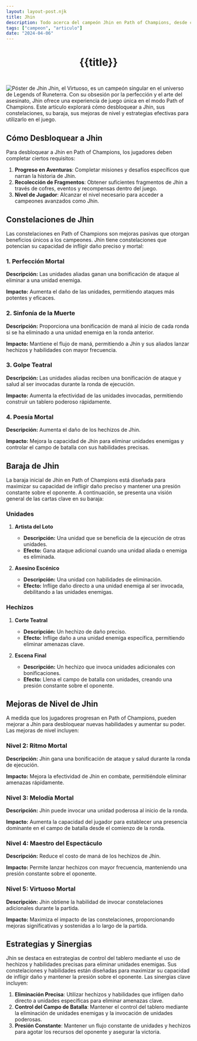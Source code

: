 ```yaml
---
layout: layout-post.njk
title: Jhin
description: Todo acerca del campeón Jhin en Path of Champions, desde cómo desbloquearlo hasta sus habilidades, baraja, y estrategias.
tags: ["campeon", "articulo"]
date: "2024-04-06"
---
```

# <p style="text-align: center;">**{{title}}**</p>

</br>
<div class="clearfix">
  <img src="/img/jhin-1.webp" class="col-md-6 float-md-end mb-3 ms-md-3" alt="Póster de Jhin">
Jhin, el Virtuoso, es un campeón singular en el universo de Legends of Runeterra. Con su obsesión por la perfección y el arte del asesinato, Jhin ofrece una experiencia de juego única en el modo Path of Champions. Este artículo explorará cómo desbloquear a Jhin, sus constelaciones, su baraja, sus mejoras de nivel y estrategias efectivas para utilizarlo en el juego.

## Cómo Desbloquear a Jhin

Para desbloquear a Jhin en Path of Champions, los jugadores deben completar ciertos requisitos:

1. **Progreso en Aventuras**: Completar misiones y desafíos específicos que narran la historia de Jhin.
2. **Recolección de Fragmentos**: Obtener suficientes fragmentos de Jhin a través de cofres, eventos y recompensas dentro del juego.
3. **Nivel de Jugador**: Alcanzar el nivel necesario para acceder a campeones avanzados como Jhin.

## Constelaciones de Jhin

Las constelaciones en Path of Champions son mejoras pasivas que otorgan beneficios únicos a los campeones. Jhin tiene constelaciones que potencian su capacidad de infligir daño preciso y mortal:

### 1. Perfección Mortal

**Descripción:** Las unidades aliadas ganan una bonificación de ataque al eliminar a una unidad enemiga.

**Impacto:** Aumenta el daño de las unidades, permitiendo ataques más potentes y eficaces.

### 2. Sinfonía de la Muerte

**Descripción:** Proporciona una bonificación de maná al inicio de cada ronda si se ha eliminado a una unidad enemiga en la ronda anterior.

**Impacto:** Mantiene el flujo de maná, permitiendo a Jhin y sus aliados lanzar hechizos y habilidades con mayor frecuencia.

### 3. Golpe Teatral

**Descripción:** Las unidades aliadas reciben una bonificación de ataque y salud al ser invocadas durante la ronda de ejecución.

**Impacto:** Aumenta la efectividad de las unidades invocadas, permitiendo construir un tablero poderoso rápidamente.

### 4. Poesía Mortal

**Descripción:** Aumenta el daño de los hechizos de Jhin.

**Impacto:** Mejora la capacidad de Jhin para eliminar unidades enemigas y controlar el campo de batalla con sus habilidades precisas.

## Baraja de Jhin

La baraja inicial de Jhin en Path of Champions está diseñada para maximizar su capacidad de infligir daño preciso y mantener una presión constante sobre el oponente. A continuación, se presenta una visión general de las cartas clave en su baraja:

### Unidades

1. **Artista del Loto**
   - **Descripción:** Una unidad que se beneficia de la ejecución de otras unidades.
   - **Efecto:** Gana ataque adicional cuando una unidad aliada o enemiga es eliminada.

2. **Asesino Escénico**
   - **Descripción:** Una unidad con habilidades de eliminación.
   - **Efecto:** Inflige daño directo a una unidad enemiga al ser invocada, debilitando a las unidades enemigas.

### Hechizos

1. **Corte Teatral**
   - **Descripción:** Un hechizo de daño preciso.
   - **Efecto:** Inflige daño a una unidad enemiga específica, permitiendo eliminar amenazas clave.

2. **Escena Final**
   - **Descripción:** Un hechizo que invoca unidades adicionales con bonificaciones.
   - **Efecto:** Llena el campo de batalla con unidades, creando una presión constante sobre el oponente.

## Mejoras de Nivel de Jhin

A medida que los jugadores progresan en Path of Champions, pueden mejorar a Jhin para desbloquear nuevas habilidades y aumentar su poder. Las mejoras de nivel incluyen:

### Nivel 2: Ritmo Mortal

**Descripción:** Jhin gana una bonificación de ataque y salud durante la ronda de ejecución.

**Impacto:** Mejora la efectividad de Jhin en combate, permitiéndole eliminar amenazas rápidamente.

### Nivel 3: Melodía Mortal

**Descripción:** Jhin puede invocar una unidad poderosa al inicio de la ronda.

**Impacto:** Aumenta la capacidad del jugador para establecer una presencia dominante en el campo de batalla desde el comienzo de la ronda.

### Nivel 4: Maestro del Espectáculo

**Descripción:** Reduce el costo de maná de los hechizos de Jhin.

**Impacto:** Permite lanzar hechizos con mayor frecuencia, manteniendo una presión constante sobre el oponente.

### Nivel 5: Virtuoso Mortal

**Descripción:** Jhin obtiene la habilidad de invocar constelaciones adicionales durante la partida.

**Impacto:** Maximiza el impacto de las constelaciones, proporcionando mejoras significativas y sostenidas a lo largo de la partida.

## Estrategias y Sinergias

Jhin se destaca en estrategias de control del tablero mediante el uso de hechizos y habilidades precisas para eliminar unidades enemigas. Sus constelaciones y habilidades están diseñadas para maximizar su capacidad de infligir daño y mantener la presión sobre el oponente. Las sinergias clave incluyen:

1. **Eliminación Precisa**: Utilizar hechizos y habilidades que infligen daño directo a unidades específicas para eliminar amenazas clave.
2. **Control del Campo de Batalla**: Mantener el control del tablero mediante la eliminación de unidades enemigas y la invocación de unidades poderosas.
3. **Presión Constante**: Mantener un flujo constante de unidades y hechizos para agotar los recursos del oponente y asegurar la victoria.

</div>